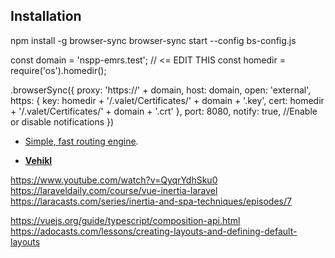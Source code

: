 
## Installation

npm install -g browser-sync
browser-sync start --config bs-config.js

const domain = 'nspp-emrs.test'; // <= EDIT THIS
const homedir = require('os').homedir();


.browserSync({
proxy: 'https://' + domain,
host: domain,
open: 'external',
https: {
key: homedir + '/.valet/Certificates/' + domain + '.key',
cert: homedir + '/.valet/Certificates/' + domain + '.crt'
},
port: 8080,
notify: true, //Enable or disable notifications
})


- [Simple, fast routing engine](https://laravel.com/docs/routing).

- **[Vehikl](https://vehikl.com/)**


https://www.youtube.com/watch?v=QyqrYdhSku0
https://laraveldaily.com/course/vue-inertia-laravel
https://laracasts.com/series/inertia-and-spa-techniques/episodes/7

https://vuejs.org/guide/typescript/composition-api.html
https://adocasts.com/lessons/creating-layouts-and-defining-default-layouts


